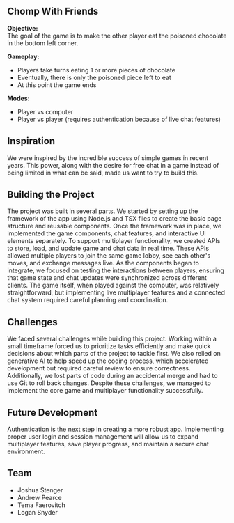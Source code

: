 ## Chomp With Friends

**Objective:**  
The goal of the game is to make the other player eat the poisoned chocolate in the bottom left corner.

**Gameplay:**  
* Players take turns eating 1 or more pieces of chocolate  
* Eventually, there is only the poisoned piece left to eat  
* At this point the game ends

**Modes:**  
* Player vs computer  
* Player vs player (requires authentication because of live chat features)

## Inspiration

We were inspired by the incredible success of simple games in recent years. This power, along with the desire for free chat in a game instead of being limited in what can be said, made us want to try to build this.

## Building the Project

The project was built in several parts. We started by setting up the framework of the app using Node.js and TSX files to create the basic page structure and reusable components. Once the framework was in place, we implemented the game components, chat features, and interactive UI elements separately. To support multiplayer functionality, we created APIs to store, load, and update game and chat data in real time. These APIs allowed multiple players to join the same game lobby, see each other's moves, and exchange messages live. As the components began to integrate, we focused on testing the interactions between players, ensuring that game state and chat updates were synchronized across different clients. The game itself, when played against the computer, was relatively straightforward, but implementing live multiplayer features and a connected chat system required careful planning and coordination.

## Challenges

We faced several challenges while building this project. Working within a small timeframe forced us to prioritize tasks efficiently and make quick decisions about which parts of the project to tackle first. We also relied on generative AI to help speed up the coding process, which accelerated development but required careful review to ensure correctness. Additionally, we lost parts of code during an accidental merge and had to use Git to roll back changes. Despite these challenges, we managed to implement the core game and multiplayer functionality successfully.

## Future Development

Authentication is the next step in creating a more robust app. Implementing proper user login and session management will allow us to expand multiplayer features, save player progress, and maintain a secure chat environment.

## Team
* Joshua Stenger
* Andrew Pearce
* Tema Faerovitch
* Logan Snyder